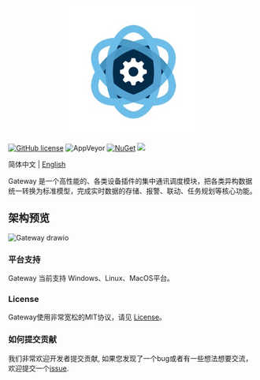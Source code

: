 <p align="center" dir="auto">
  <a href="https://opensource.ganweicloud.com" rel="nofollow">
    <img style="max-width:100%;" src="https://github.com/ganweisoft/Gateway/blob/main/GWDataCenter/logo.jpg">
  </a>
</p>

[![GitHub license](https://camo.githubusercontent.com/5eaf3ed8a7e8ccb15c21d967b8635ac79e8b1865da3a5ccf78d2572a3e10738a/68747470733a2f2f696d672e736869656c64732e696f2f6769746875622f6c6963656e73652f646f746e65742f6173706e6574636f72653f636f6c6f723d253233306230267374796c653d666c61742d737175617265)](https://github.com/ganweisoft/Gateway/blob/main/LICENSE) ![AppVeyor](https://ci.appveyor.com/api/projects/status/v8gfh6pe2u2laqoa?svg=true) [![NuGet](https://img.shields.io/nuget/v/OpenGWDataCenter.svg)](https://www.nuget.org/packages/OpenGWDataCenter/) ![](https://img.shields.io/badge/join-discord-infomational)

简体中文 | [English](README.md)

Gateway 是一个高性能的、各类设备插件的集中通讯调度模块，把各类异构数据统一转换为标准模型，完成实时数据的存储、报警、联动、任务规划等核心功能。

## 架构预览

![Gateway drawio](https://github.com/user-attachments/assets/e0a00b55-c10b-4c37-a53c-a8c72494e12a)

### 平台支持
Gateway 当前支持 Windows、Linux、MacOS平台。

### License

Gateway使用非常宽松的MIT协议，请见 [License](https://github.com/ganweisoft/Gateway/blob/main/LICENSE)。


### 如何提交贡献

我们非常欢迎开发者提交贡献, 如果您发现了一个bug或者有一些想法想要交流，欢迎提交一个[issue](https://github.com/ganweisoft/Gateway/blob/main/CONTRIBUTING.md).
